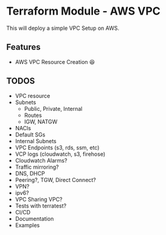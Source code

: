 # Terraform Module - AWS VPC

This will deploy a simple VPC Setup on AWS.

## Features
- AWS VPC Resource Creation :laughing:

## TODOS
- VPC resource
- Subnets
    - Public, Private, Internal
    - Routes
    - IGW, NATGW
- NACls
- Default SGs
- Internal Subnets
- VPC Endpoints (s3, rds, ssm, etc)
- VCP logs (cloudwatch, s3, firehose)
- Cloudwatch Alarms?
- Traffic mirroring?
- DNS, DHCP
- Peering?, TGW, Direct Connect?
- VPN?
- ipv6?
- VPC Sharing VPC?
- Tests with terratest?
- CI/CD
- Documentation
- Examples
